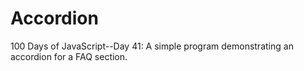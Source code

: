 # Accordion
100 Days of JavaScript--Day 41: A simple program demonstrating an accordion for a FAQ section.
